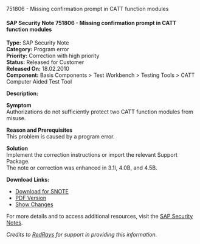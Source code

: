 751806 - Missing confirmation prompt in CATT function modules

#### SAP Security Note 751806 - Missing confirmation prompt in CATT function modules

**Type:** SAP Security Note  
**Category:** Program error  
**Priority:** Correction with high priority  
**Status:** Released for Customer  
**Released On:** 18.02.2010  
**Component:** Basis Components > Test Workbench > Testing Tools > CATT Computer Aided Test Tool

**Description:**

**Symptom**  
Authorizations do not sufficiently protect two CATT function modules from misuse.

**Reason and Prerequisites**  
This problem is caused by a program error.

**Solution**  
Implement the correction instructions or import the relevant Support Package.  
The note or correction was enhanced in 3.1I, 4.0B, and 4.5B.

**Download Links:**

- [Download for SNOTE](https://notesdownloads.sap.com/note/0040000004090442017)
- [PDF Version](https://userapps.support.sap.com/sap/support/sfm/notes/print/0000751806?language=en-US&token=D00BBD243020B022EA91BC93164FCC61)
- [Show Changes](https://me.sap.com/notesLatestChanges/0000751806/E/diff)

For more details and to access additional resources, visit the [SAP Security Notes](https://me.sap.com/notes/0000751806).

*Credits to [RedRays](https://redrays.io) for support in providing this information.*